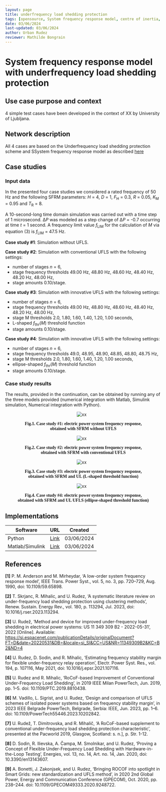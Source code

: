 ```yaml
---
layout: page
title: underfrequency load shedding protection
tags: [opensource, System frequency response model, centre of inertia, underfrequency load shedding, low frequency demand disconnection, Python, Matlab, Simulink, '#154'] 
date: 03/06/2024  
last-updated: 03/06/2024 
author: Urban Rudez
reviewer: Mathilde Bongrain
---
```


# System frequency response model with underfrequency load shedding protection

## Use case purpose and context

4 simple test cases have been developed in the context of XX by University of Ljubljana.

## Network description

All 4 cases are based on the Underfrequency load shedding protection scheme and SSystem frequency response model as described [here](/pages/models/protectionDevices/UFLS/)

## Case studies

### Input data

In the presented four case studies we considered a rated frequency of 50 Hz and the following SFRM parameters: *H* = 4, *D* = 1, *F*<sub>H</sub> = 0.3, *R* = 0.05, *K*<sub>M</sub> = 0.95 and *T*<sub>R</sub> = 8.

A 10-second-long time domain simulation was carried out with a time step of 1 microsecond. Δ*P* was modeled as a step change of Δ*P* = -0.7 occurring at time *t* = 1 second. A frequency limit value *f*<sub>LIM</sub> for the calculation of *M* via equation (3) is *f*<sub>LIM</sub> = 47.5 Hz.

**Case study #1**: Simulation without UFLS.

**Case study #2**: Simulation with conventional UFLS with the following settings:

- number of stages *n* = 6,
- stage frequency thresholds 49.00 Hz, 48.80 Hz, 48.60 Hz, 48.40 Hz, 48.20 Hz, 48.00 Hz,
- stage amounts 0.10/stage.

**Case study #3**: Simulation with innovative UFLS with the following settings:

- number of stages *n* = 6,
- stage frequency thresholds 49.00 Hz, 48.80 Hz, 48.60 Hz, 48.40 Hz, 48.20 Hz, 48.00 Hz,
- stage M thresholds 2.0, 1.80, 1.60, 1.40, 1.20, 1.00 seconds,
- L-shaped *f*<sub>thr</sub>(*M*) threshold function
- stage amounts 0.10/stage.

**Case study #4**: Simulation with innovative UFLS with the following settings:

- number of stages *n* = 6,
- stage frequency thresholds 49.0, 48.95, 48.90, 48.85, 48.80, 48.75 Hz,
- stage M thresholds 2.0, 1.80, 1.60, 1.40, 1.20, 1.00 seconds,
- ellipse-shaped *f*<sub>thr</sub>(*M*) threshold function
- stage amounts 0.10/stage.

### Case study results

The results, provided in the continuation, can be obtained by running any of the three models provided (numerical integration with Matlab, Simulink simulation, Numerical integration with Python).

<figure style="text-align: center;">
     <img src="{{ '/pages/testCases/System_frequency_response_model_with_underfrequency_load_shedding_protection/SFRM_with_UFLS/Fig1_CS1.jpg' | relative_url }}"
     alt="xx"
     style="float: center; margin-right: 10px;"/>
     <p style='text-align: center; font-family: Serif;'><b> Fig.1. Case study #1: electric power system frequency response, obtained with SFRM without UFLS </b></p>
</figure>

<figure style="text-align: center;">
     <img src="{{ '/pages/testCases/System_frequency_response_model_with_underfrequency_load_shedding_protection/SFRM_with_UFLS/Fig2_CS2.jpg' | relative_url }}"
     alt="xx"
     style="float: center; margin-right: 10px;"/>
     <p style='text-align: center; font-family: Serif;'><b> Fig.2. Case study #2: electric power system frequency response, obtained with SFRM with conventional UFLS </b></p>
</figure>

<figure style="text-align: center;">
     <img src="{{ '/pages/testCases/System_frequency_response_model_with_underfrequency_load_shedding_protection/SFRM_with_UFLS/Fig3_CS3.jpg' | relative_url }}"
     alt="xx"
     style="float: center; margin-right: 10px;"/>
     <p style='text-align: center; font-family: Serif;'><b> Fig.3. Case study #3: electric power system frequency response, obtained with SFRM and UL (L-shaped threshold function) </b></p>
</figure>

<figure style="text-align: center;">
     <img src="{{ '/pages/testCases/System_frequency_response_model_with_underfrequency_load_shedding_protection/SFRM_with_UFLS/Fig4_CS4.jpg' | relative_url }}"
     alt="xx"
     style="float: center; margin-right: 10px;"/>
     <p style='text-align: center; font-family: Serif;'><b> Fig.4. Case study #4: electric power system frequency response, obtained with SFRM and UL UFLS (ellipse-shaped threshold function) </b></p>
</figure>

## Implementations

| Software      | URL | Created |
| --------------| --- | --------- |
| Python | [Link](https://github.com/UrRudFe/My_Colib0_contributions) | 03/06/2024 |
| Matlab/Simulink | [Link](https://github.com/UrRudFe/My_Colib0_contributions) | 03/06/2024 |

## References

**[1]** P. M. Anderson and M. Mirheydar, ‘A low-order system frequency response model’, IEEE Trans. Power Syst., vol. 5, no. 3, pp. 720–729, Aug. 1990, doi: 10.1109/59.65898.

**[2]** T. Skrjanc, R. Mihalic, and U. Rudez, ‘A systematic literature review on under-frequency load shedding protection using clustering methods’, Renew. Sustain. Energy Rev., vol. 180, p. 113294, Jul. 2023, doi: 10.1016/j.rser.2023.113294.

**[3]** U. Rudež, ‘Method and device for improved under-frequency load shedding in electrical power systems: US 11 349 309 B2 - 2022-05-31’, 2022 [Online]. Available: https://si.espacenet.com/publicationDetails/originalDocument?FT=D&date=20220531&DB=&locale=si_SI&CC=US&NR=11349309B2&KC=B2&ND=4

**[4]** U. Rudez, D. Sodin, and R. Mihalic, ‘Estimating frequency stability margin for flexible under-frequency relay operation’, Electr. Power Syst. Res., vol. 194, p. 107116, May 2021, doi: 10.1016/j.epsr.2021.107116.

**[5]** U. Rudez and R. Mihalic, ‘RoCoF-based Improvement of Conventional Under-Frequency Load Shedding’, in 2019 IEEE Milan PowerTech, Jun. 2019, pp. 1–5. doi: 10.1109/PTC.2019.8810438.

**[6]** M. Vadillo, L. Sigrist, and U. Rudez, ‘Design and comparison of UFLS schemes of isolated power systems based on frequency stability margin’, in 2023 IEEE Belgrade PowerTech, Belgrade, Serbia: IEEE, Jun. 2023, pp. 1–6. doi: 10.1109/PowerTech55446.2023.10202842.

**[7]** U. Rudež, T. Dimitrovska, and R. Mihalič, ‘A RoCoF-based supplement to conventional under-frequency load shedding protection characteristic’, presented at the Pacworld 2019, Glasgow, Scotland: s. n.], p. Str. 1-12.

**[8]** D. Sodin, R. Ilievska, A. Čampa, M. Smolnikar, and U. Rudez, ‘Proving a Concept of Flexible Under-Frequency Load Shedding with Hardware-in-the-Loop Testing’, Energies, vol. 13, no. 14, Art. no. 14, Jan. 2020, doi: 10.3390/en13143607.

**[9]** A. Bonetti, J. Zakonjsek, and U. Rudez, ‘Bringing ROCOF into spotlight in Smart Grids: new standardization and UFLS method’, in 2020 2nd Global Power, Energy and Communication Conference (GPECOM), Oct. 2020, pp. 238–244. doi: 10.1109/GPECOM49333.2020.9248722.
